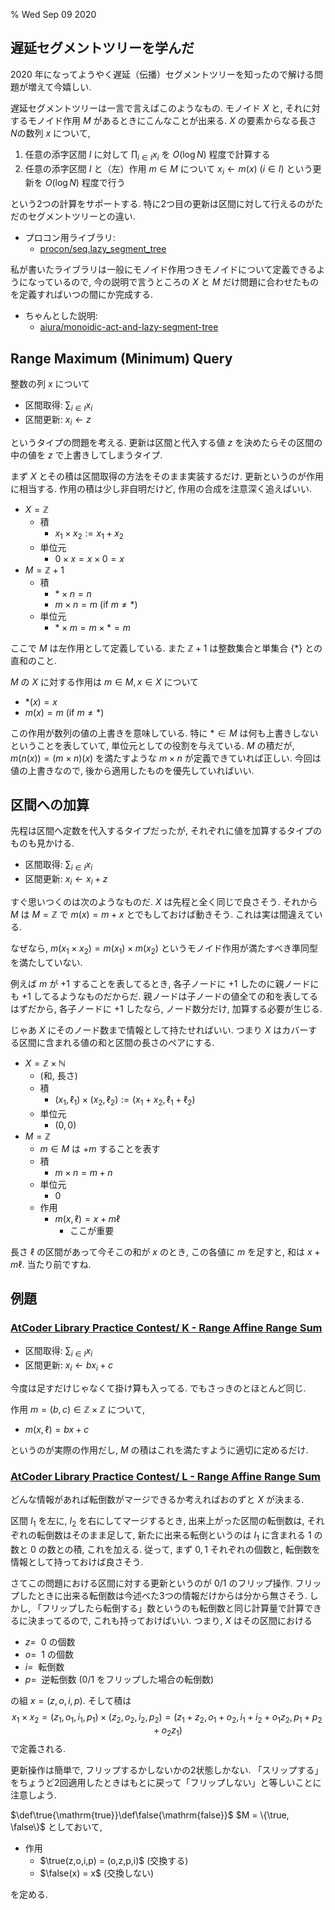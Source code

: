 % Wed Sep 09 2020

## 遅延セグメントツリーを学んだ

2020 年になってようやく遅延（伝播）セグメントツリーを知ったので解ける問題が増えて今嬉しい.

遅延セグメントツリーは一言で言えばこのようなもの.
モノイド $X$ と,
それに対するモノイド作用 $M$ があるときにこんなことが出来る.
$X$ の要素からなる長さ $N$の数列 $x$ について,

1. 任意の添字区間 $I$ に対して $\prod_{i \in I} x_i$ を $O(\log N)$ 程度で計算する
2. 任意の添字区間 $I$ と（左）作用 $m \in M$ について $x_i \leftarrow m(x) ~(i \in I)$ という更新を $O(\log N)$ 程度で行う

という2つの計算をサポートする.
特に2つ目の更新は区間に対して行えるのがただのセグメントツリーとの違い.

- プロコン用ライブラリ:
    - [procon/seq.lazy_segment_tree](https://cympfh.cc/procon/seq.lazy_segment_tree)

私が書いたライブラリは一般にモノイド作用つきモノイドについて定義できるようになっているので,
今の説明で言うところの $X$ と $M$ だけ問題に合わせたものを定義すればいつの間にか完成する.

- ちゃんとした説明:
    - [aiura/monoidic-act-and-lazy-segment-tree](https://cympfh.cc/aiura/monoidic-act-and-lazy-segment-tree)

## Range Maximum (Minimum) Query

整数の列 $x$ について

- 区間取得: $\sum_{i \in I} x_i$
- 区間更新: $x_i \leftarrow z$

というタイプの問題を考える.
更新は区間と代入する値 $z$ を決めたらその区間の中の値を $z$ で上書きしてしまうタイプ.

まず $X$ とその積は区間取得の方法をそのまま実装するだけ.
更新というのが作用に相当する.
作用の積は少し非自明だけど, 作用の合成を注意深く追えばいい.

- $X = \mathbb Z$
    - 積
        - $x_1 \times x_2 := x_1 + x_2$
    - 単位元
        - $0 \times x = x \times 0 = x$
- $M = \mathbb Z + 1$
    - 積
        - $\ast \times n = n$
        - $m \times n = m$ (if $m \ne \ast$)
    - 単位元
        - $\ast \times m = m \times \ast = m$

ここで $M$ は左作用として定義している.
また $\mathbb Z + 1$ は整数集合と単集合 $\{ \ast \}$ との直和のこと.

$M$ の $X$ に対する作用は $m \in M, x \in X$ について

- $\ast(x) = x$
- $m(x) = m$ (if $m \ne \ast$)

この作用が数列の値の上書きを意味している.
特に $\ast \in M$ は何も上書きしないということを表していて, 単位元としての役割を与えている.
$M$ の積だが,
$m(n(x)) = (m \times n)(x)$ を満たすような $m \times n$ が定義できていれば正しい.
今回は値の上書きなので, 後から適用したものを優先していればいい.

## 区間への加算

先程は区間へ定数を代入するタイプだったが,
それぞれに値を加算するタイプのものも見かける.

- 区間取得: $\sum_{i \in I} x_i$
- 区間更新: $x_i \leftarrow x_i + z$

すぐ思いつくのは次のようなものだ.
$X$ は先程と全く同じで良さそう.
それから $M$ は $M=\mathbb Z$ で $m(x) = m+x$ とでもしておけば動きそう.
これは実は間違えている.

なぜなら,
$m(x_1 \times x_2) = m(x_1) \times m(x_2)$
というモノイド作用が満たすべき準同型を満たしていない.

例えば $m$ が $+1$ することを表してるとき,
各子ノードに $+1$ したのに親ノードにも $+1$ してるようなものだからだ.
親ノードは子ノードの値全ての和を表してるはずだから, 各子ノードに $+1$ したなら, ノード数分だけ, 加算する必要が生じる.

じゃあ $X$ にそのノード数まで情報として持たせればいい.
つまり $X$ はカバーする区間に含まれる値の和と区間の長さのペアにする.

- $X = \mathbb Z \times \mathbb N$
    - (和, 長さ)
    - 積
        - $(x_1, \ell_1) \times (x_2, \ell_2) := (x_1 + x_2, \ell_1 + \ell_2)$
    - 単位元
        - $(0, 0)$
- $M = \mathbb Z$
    - $m \in M$ は $+m$ することを表す
    - 積
        - $m \times n = m + n$
    - 単位元
        - $0$
    - 作用
        - $m(x, \ell) = x + m \ell$
            - ここが重要

長さ $\ell$ の区間があって今そこの和が $x$ のとき,
この各値に $m$ を足すと, 和は $x + m \ell$.
当たり前ですね.

## 例題

### [AtCoder Library Practice Contest/ K - Range Affine Range Sum](https://atcoder.jp/contests/practice2/tasks/practice2_k)

- 区間取得: $\sum_{i \in I} x_i$
- 区間更新: $x_i \leftarrow b x_i + c$

今度は足すだけじゃなくて掛け算も入ってる.
でもさっきのとほとんど同じ.

作用 $m = (b, c) \in \mathbb Z \times \mathbb Z$ について,

- $m(x, \ell) = bx + c$

というのが実際の作用だし, $M$ の積はこれを満たすように適切に定めるだけ.

### [AtCoder Library Practice Contest/ L - Range Affine Range Sum](https://atcoder.jp/contests/practice2/tasks/practice2_l)

どんな情報があれば転倒数がマージできるか考えればおのずと $X$ が決まる.

区間 $I_1$ を左に, $I_2$ を右にしてマージするとき, 出来上がった区間の転倒数は,
それぞれの転倒数はそのまま足して, 新たに出来る転倒というのは $I_1$ に含まれる $1$ の数と $0$ の数との積, これを加える.
従って, まず $0,1$ それぞれの個数と, 転倒数を情報として持っておけば良さそう.

さてこの問題における区間に対する更新というのが 0/1 のフリップ操作.
フリップしたときに出来る転倒数は今述べた3つの情報だけからは分から無さそう.
しかし, 「フリップしたら転倒する」数というのも転倒数と同じ計算量で計算できるに決まってるので, これも持っておけばいい.
つまり, $X$ はその区間における

- $z =~$ $0$ の個数
- $o =~$ $1$ の個数
- $i =~$ 転倒数
- $p =~$ 逆転倒数 (0/1 をフリップした場合の転倒数)

の組 $x = (z,o,i,p)$.
そして積は
$$x_1 \times x_2
= (z_1, o_1, i_1, p_1) \times (z_2, o_2, i_2, p_2)
= (z_1 + z_2, o_1 + o_2, i_1 + i_2 + o_1 z_2, p_1+p_2+o_2z_1)$$
で定義される.

更新操作は簡単で, フリップするかしないかの2状態しかない.
「スリップする」をちょうど2回適用したときはもとに戻って「フリップしない」と等しいことに注意しよう.

$\def\true{\mathrm{true}}\def\false{\mathrm{false}}$
$M = \{\true, \false\}$ としておいて,

- 作用
    - $\true(z,o,i,p) = (o,z,p,i)$ (交換する)
    - $\false(x) = x$ (交換しない)

を定める.

